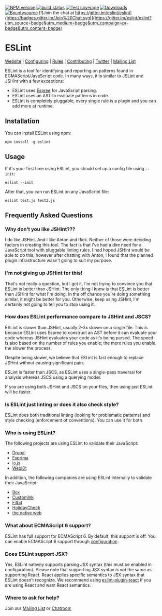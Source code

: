 [![NPM version][npm-image]][npm-url]
[![build status][travis-image]][travis-url]
[![Test coverage][coveralls-image]][coveralls-url]
[![Downloads][downloads-image]][downloads-url]
[![Bountysource](https://www.bountysource.com/badge/tracker?tracker_id=282608)](https://www.bountysource.com/trackers/282608-eslint?utm_source=282608&utm_medium=shield&utm_campaign=TRACKER_BADGE)
[![Join the chat at https://gitter.im/eslint/eslint](https://badges.gitter.im/Join%20Chat.svg)](https://gitter.im/eslint/eslint?utm_source=badge&utm_medium=badge&utm_campaign=pr-badge&utm_content=badge)

# ESLint

[Website](http://eslint.org) | [Configuring](http://eslint.org/docs/user-guide/configuring) | [Rules](http://eslint.org/docs/rules/) | [Contributing](http://eslint.org/docs/developer-guide/contributing) | [Twitter](https://twitter.com/geteslint) | [Mailing List](https://groups.google.com/group/eslint)

ESLint is a tool for identifying and reporting on patterns found in ECMAScript/JavaScript code. In many ways, it is similar to JSLint and JSHint with a few exceptions:

* ESLint uses [Espree](https://github.com/eslint/espree) for JavaScript parsing.
* ESLint uses an AST to evaluate patterns in code.
* ESLint is completely pluggable, every single rule is a plugin and you can add more at runtime.

## Installation

You can install ESLint using npm:

    npm install -g eslint

## Usage

If it's your first time using ESLint, you should set up a config file using `--init`:

    eslint --init

After that, you can run ESLint on any JavaScript file:

    eslint test.js test2.js

## Frequently Asked Questions

### Why don't you like JSHint???

I do like JSHint. And I like Anton and Rick. Neither of those were deciding factors in creating this tool. The fact is that I've had a dire need for a JavaScript tool with pluggable linting rules. I had hoped JSHint would be able to do this, however after chatting with Anton, I found that the planned plugin infrastructure wasn't going to suit my purpose.

### I'm not giving up JSHint for this!

That's not really a question, but I got it. I'm not trying to convince you that ESLint is better than JSHint. The only thing I know is that ESLint is better than JSHint for what I'm doing. In the off chance you're doing something similar, it might be better for you. Otherwise, keep using JSHint, I'm certainly not going to tell you to stop using it.

### How does ESLint performance compare to JSHint and JSCS?

ESLint is slower than JSHint, usually 2-3x slower on a single file. This is because ESLint uses Espree to construct an AST before it can evaluate your code whereas JSHint evaluates your code as it's being parsed. The speed is also based on the number of rules you enable; the more rules you enable, the slower the process.

Despite being slower, we believe that ESLint is fast enough to replace JSHint without causing significant pain.

ESLint is faster than JSCS, as ESLint uses a single-pass traversal for analysis whereas JSCS using a querying model.

If you are using both JSHint and JSCS on your files, then using just ESLint will be faster.

### Is ESLint just linting or does it also check style?

ESLint does both traditional linting (looking for problematic patterns) and style checking (enforcement of conventions). You can use it for both.

### Who is using ESLint?

The following projects are using ESLint to validate their JavaScript:

* [Drupal](https://www.drupal.org/node/2274223)
* [Esprima](https://github.com/ariya/esprima)
* [io.js](https://github.com/iojs/io.js/commit/f9dd34d301ab385ae316769b85ef916f9b70b6f6)
* [WebKit](https://bugs.webkit.org/show_bug.cgi?id=125048)

In addition, the following companies are using ESLint internally to validate their JavaScript:

* [Box](https://box.com)
* [CustomInk](https://customink.com)
* [Fitbit](http://www.fitbit.com)
* [HolidayCheck](http://holidaycheck.de)
* [the native web](http://www.thenativeweb.io)

### What about ECMAScript 6 support?

ESLint has full support for ECMAScript 6. By default, this support is off. You can enable ECMAScript 6 support through [configuration](http://eslint.org/docs/user-guide/configuring).

### Does ESLint support JSX?

Yes, ESLint natively supports parsing JSX syntax (this must be enabled in configuration). Please note that supporting JSX syntax *is not* the same as supporting React. React applies specific semantics to JSX syntax that ESLint doesn't recognize. We recommend using [eslint-plugin-react](https://www.npmjs.com/package/eslint-plugin-react) if you are using React and want React semantics.

### Where to ask for help?

Join our [Mailing List](https://groups.google.com/group/eslint) or [Chatroom](https://gitter.im/eslint/eslint)


[npm-image]: https://img.shields.io/npm/v/eslint.svg?style=flat-square
[npm-url]: https://npmjs.org/package/eslint
[travis-image]: https://img.shields.io/travis/eslint/eslint/master.svg?style=flat-square
[travis-url]: https://travis-ci.org/eslint/eslint
[coveralls-image]: https://img.shields.io/coveralls/eslint/eslint/master.svg?style=flat-square
[coveralls-url]: https://coveralls.io/r/eslint/eslint?branch=master
[downloads-image]: http://img.shields.io/npm/dm/eslint.svg?style=flat-square
[downloads-url]: https://npmjs.org/package/eslint
